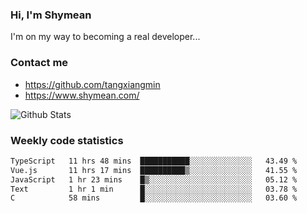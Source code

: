 ### Hi, I'm Shymean

I'm on my way to becoming a real developer...

### Contact me

- <https://github.com/tangxiangmin>
- <https://www.shymean.com/>

![Github Stats](https://github-readme-stats.vercel.app/api?username=tangxiangmin&show_icons=true&theme=dark)


###  Weekly code statistics

<!--START_SECTION:waka-->

```txt
TypeScript   11 hrs 48 mins  ███████████░░░░░░░░░░░░░░   43.49 %
Vue.js       11 hrs 17 mins  ██████████▒░░░░░░░░░░░░░░   41.55 %
JavaScript   1 hr 23 mins    █▒░░░░░░░░░░░░░░░░░░░░░░░   05.12 %
Text         1 hr 1 min      █░░░░░░░░░░░░░░░░░░░░░░░░   03.78 %
C            58 mins         █░░░░░░░░░░░░░░░░░░░░░░░░   03.60 %
```

<!--END_SECTION:waka-->